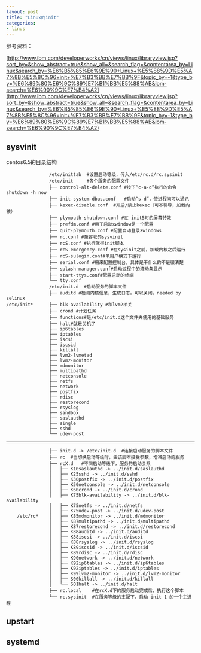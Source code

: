 ```yaml
---
layout: post
title: "Linux的init"
categories:
- linus
---
```

参考资料：<br/>

[http://www.ibm.com/developerworks/cn/views/linux/libraryview.jsp?sort_by=&show_abstract=true&show_all=&search_flag=&contentarea_by=Linux&search_by=%E6%B5%85%E6%9E%90+Linux+%E5%88%9D%E5%A7%8B%E5%8C%96+init+%E7%B3%BB%E7%BB%9F&topic_by=-1&type_by=%E6%89%80%E6%9C%89%E7%B1%BB%E5%88%AB&ibm-search=%E6%90%9C%E7%B4%A2](http://www.ibm.com/developerworks/cn/views/linux/libraryview.jsp?sort_by=&show_abstract=true&show_all=&search_flag=&contentarea_by=Linux&search_by=%E6%B5%85%E6%9E%90+Linux+%E5%88%9D%E5%A7%8B%E5%8C%96+init+%E7%B3%BB%E7%BB%9F&topic_by=-1&type_by=%E6%89%80%E6%9C%89%E7%B1%BB%E5%88%AB&ibm-search=%E6%90%9C%E7%B4%A2)

## sysvinit ##

centos6.5的目录结构
		
					/etc/inittab  #设置启动等级，传入/etc/rc.d/rc.sysinit
					/etc/init	  #各个服务的配置文件
					├── control-alt-delete.conf #按下“c-a-d”执行的命令shutdown -h now
					├── init-system-dbus.conf   #启动“s-d“，使进程间可以通讯
					├── kexec-disable.conf  #开启/禁止kexec（可不引导，加载内核）
					├── plymouth-shutdown.conf #在 init5时的屏幕特效
					├── prefdm.conf #用于启动xwindow是一个配置
					├── quit-plymouth.conf #配置自动登录Xwindows
					├── rc.conf #兼容老的sysvinit
					├── rcS.conf #执行就得init脚本
					├── rcS-emergency.conf #在sysinit之前，加载内核之后运行
					├── rcS-sulogin.conf#单用户模式下运行
					├── serial.conf #用来配置控制台，具体是干什么的不是很清楚
					├── splash-manager.conf#启动过程中的滚动条显示
					├── start-ttys.conf#配置启动的终端
					└── tty.conf
					/etc/init.d  #启动服务的脚本文件
					├── auditd #检测内核信息，生成日志。可以关闭，needed by selinux
	/etc/init*		├── blk-availability #和lvm2相关
					├── crond #计划任务
					├── functions#是/etc/init.d这个文件夹使用的基础服务
					├── halt#就是关机了
					├── ip6tables
					├── iptables
					├── iscsi
					├── iscsid
					├── killall
					├── lvm2-lvmetad
					├── lvm2-monitor
					├── mdmonitor
					├── multipathd
					├── netconsole
					├── netfs
					├── network
					├── postfix
					├── rdisc
					├── restorecond
					├── rsyslog
					├── sandbox
					├── saslauthd
					├── single
					├── sshd
					└── udev-post


---
	
					├── init.d -> /etc/init.d  #连接启动服务的脚本文件
					├── rc	#当切换启动等级时，由该脚本接受参数，增减启动的服务
					├── rcX.d	#不同启动等级下，服务的启动关系
					│   ├── K10saslauthd -> ../init.d/saslauthd
					│   ├── K25sshd -> ../init.d/sshd
					│   ├── K30postfix -> ../init.d/postfix
					│   ├── K50netconsole -> ../init.d/netconsole
					│   ├── K60crond -> ../init.d/crond
					│   ├── K75blk-availability -> ../init.d/blk-availability
					│   ├── K75netfs -> ../init.d/netfs
					│   ├── K75udev-post -> ../init.d/udev-post
		/etc/rc*	│   ├── K85mdmonitor -> ../init.d/mdmonitor
					│   ├── K87multipathd -> ../init.d/multipathd
					│   ├── K87restorecond -> ../init.d/restorecond
					│   ├── K88auditd -> ../init.d/auditd
					│   ├── K88iscsi -> ../init.d/iscsi
					│   ├── K88rsyslog -> ../init.d/rsyslog
					│   ├── K89iscsid -> ../init.d/iscsid
					│   ├── K89rdisc -> ../init.d/rdisc
					│   ├── K90network -> ../init.d/network
					│   ├── K92ip6tables -> ../init.d/ip6tables
					│   ├── K92iptables -> ../init.d/iptables
					│   ├── K99lvm2-monitor -> ../init.d/lvm2-monitor
					│   ├── S00killall -> ../init.d/killall
					│   └── S01halt -> ../init.d/halt
					├── rc.local 	#在rcX.d下的服务启动完成后，执行这个脚本
					└── rc.sysinit	#在服务等级的支配下，启动 init 1 的一个主进程

## upstart ##

## systemd ##